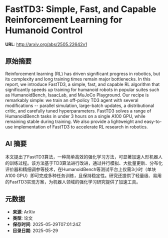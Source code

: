 # FastTD3: Simple, Fast, and Capable Reinforcement Learning for Humanoid Control

**URL**: http://arxiv.org/abs/2505.22642v1

## 原始摘要

Reinforcement learning (RL) has driven significant progress in robotics, but
its complexity and long training times remain major bottlenecks. In this
report, we introduce FastTD3, a simple, fast, and capable RL algorithm that
significantly speeds up training for humanoid robots in popular suites such as
HumanoidBench, IsaacLab, and MuJoCo Playground. Our recipe is remarkably
simple: we train an off-policy TD3 agent with several modifications -- parallel
simulation, large-batch updates, a distributional critic, and carefully tuned
hyperparameters. FastTD3 solves a range of HumanoidBench tasks in under 3 hours
on a single A100 GPU, while remaining stable during training. We also provide a
lightweight and easy-to-use implementation of FastTD3 to accelerate RL research
in robotics.


## AI 摘要

本文提出了FastTD3算法，一种简单高效的强化学习方法，可显著加速人形机器人的训练过程。该方法基于TD3算法进行改进，通过并行模拟、大批量更新、分布化评价器和精细调参等技术，在HumanoidBench等测试平台上仅需3小时（单块A100 GPU）即可完成多种任务训练，且保持稳定性。研究还提供了轻量级、易用的FastTD3实现方案，为机器人领域的强化学习研究提供了加速工具。

## 元数据

- **来源**: ArXiv
- **类型**: 论文
- **保存时间**: 2025-05-29T07:01:24Z
- **目录日期**: 2025-05-29
